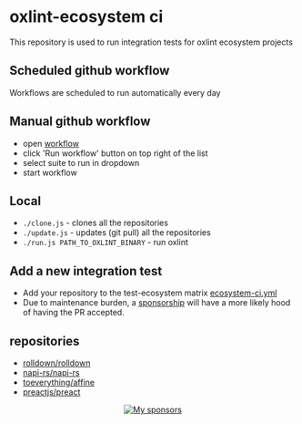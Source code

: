 # oxlint-ecosystem ci

This repository is used to run integration tests for oxlint ecosystem projects

## Scheduled github workflow

Workflows are scheduled to run automatically every day

## Manual github workflow

* open [workflow](https://github.com/oxc-project/oxlint-ecosystem-ci/actions/workflows/ecosystem-ci.yml)
* click 'Run workflow' button on top right of the list
* select suite to run in dropdown
* start workflow

## Local

- `./clone.js` - clones all the repositories
- `./update.js` - updates (git pull) all the repositories
- `./run.js PATH_TO_OXLINT_BINARY` - run oxlint

## Add a new integration test

* Add your repository to the test-ecosystem matrix [ecosystem-ci.yml](https://github.com/oxc-project/oxlint-ecosystem-ci/blob/main/.github/workflows/ecosystem-ci.yml)
* Due to maintenance burden, a [sponsorship](https://github.com/sponsors/Boshen) will have a more likely hood of having the PR accepted.

## repositories

* [rolldown/rolldown](https://github.com/rolldown-rs/rolldown)
* [napi-rs/napi-rs](https://github.com/napi-rs/napi-rs)
* [toeverything/affine](https://github.com/toeverything/affine)
* [preactjs/preact](https://github.com/preactjs/preact)

<p align="center">
  <a href="https://github.com/sponsors/Boshen">
    <img src="https://cdn.jsdelivr.net/gh/boshen/sponsors/sponsors.svg" alt="My sponsors" />
  </a>
</p>
